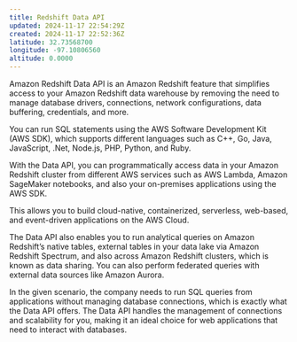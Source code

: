 ```yaml
---
title: Redshift Data API
updated: 2024-11-17 22:54:29Z
created: 2024-11-17 22:52:36Z
latitude: 32.73568700
longitude: -97.10806560
altitude: 0.0000
---
```


Amazon Redshift Data API is an Amazon Redshift feature that simplifies access to your Amazon Redshift data warehouse by removing the need to manage database drivers, connections, network configurations, data buffering, credentials, and more. 

You can run SQL statements using the AWS Software Development Kit (AWS SDK), which supports different languages such as C++, Go, Java, JavaScript, .Net, Node.js, PHP, Python, and Ruby.

With the Data API, you can programmatically access data in your Amazon Redshift cluster from different AWS services such as AWS Lambda, Amazon SageMaker notebooks, and also your on-premises applications using the AWS SDK. 

This allows you to build cloud-native, containerized, serverless, web-based, and event-driven applications on the AWS Cloud.

The Data API also enables you to run analytical queries on Amazon Redshift’s native tables, external tables in your data lake via Amazon Redshift Spectrum, and also across Amazon Redshift clusters, which is known as data sharing. You can also perform federated queries with external data sources like Amazon Aurora.

In the given scenario, the company needs to run SQL queries from applications without managing database connections, which is exactly what the Data API offers. The Data API handles the management of connections and scalability for you, making it an ideal choice for web applications that need to interact with databases.